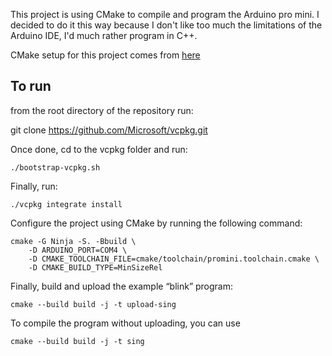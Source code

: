 This project is using CMake to compile and program the Arduino pro mini. I decided to do it this way because I don't like too much the limitations of the Arduino IDE, I'd much rather program in C++. 

CMake setup for this project comes from [here](https://github.com/tttapa/Arduino-AVR-CMake)

## To run 

from the root directory of the repository run:

git clone https://github.com/Microsoft/vcpkg.git

Once done, cd to the vcpkg folder and run:

`./bootstrap-vcpkg.sh`

Finally, run:

`./vcpkg integrate install`

Configure the project using CMake by running the following command:
```
cmake -G Ninja -S. -Bbuild \
    -D ARDUINO_PORT=COM4 \
    -D CMAKE_TOOLCHAIN_FILE=cmake/toolchain/promini.toolchain.cmake \
    -D CMAKE_BUILD_TYPE=MinSizeRel
```

Finally, build and upload the example “blink” program:

`cmake --build build -j -t upload-sing`

To compile the program without uploading, you can use

`cmake --build build -j -t sing`